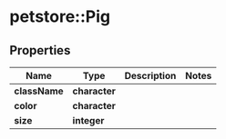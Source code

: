 # petstore::Pig


## Properties
Name | Type | Description | Notes
------------ | ------------- | ------------- | -------------
**className** | **character** |  | 
**color** | **character** |  | 
**size** | **integer** |  | 



